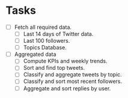 # Tasks

- [ ] Fetch all required data.
    - [ ] Last 14 days of Twitter data.
    - [ ] Last 100 followers.
    - [ ] Topics Database.

- [ ] Aggregated data
    - [ ] Compute KPIs and weekly trends.
    - [ ] Sort and find top tweets.
    - [ ] Classify and aggregate tweets by topic.
    - [ ] Classify and sort most recent followers.
    - [ ] Aggregate and sort replies by user.
